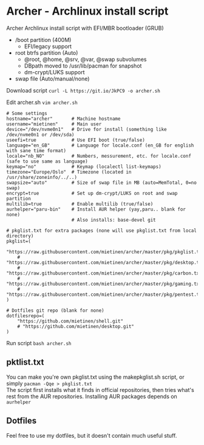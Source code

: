 # Archer - Archlinux install script

Archer Archlinux install script with EFI/MBR bootloader (GRUB)

* /boot partition (400M)
    * EFI/legacy support
* root btrfs partition (Auto)
    * @root, @home, @srv, @var, @swap subvolumes
    * DBpath moved to /usr/lib/pacman for snapshot
    * dm-crypt/LUKS support
* swap file (Auto/manual/none)

Download script `curl -L https://git.io/JkPC9 -o archer.sh`

Edit archer.sh `vim archer.sh`

```
# Some settings
hostname="archer"       # Machine hostname
username="mietinen"     # Main user
device="/dev/nvme0n1"   # Drive for install (something like /dev/nvme0n1 or /dev/sda)
useefi=true             # Use EFI boot (true/false)
language="en_GB"        # Language for locale.conf (en_GB for english with sane time format)
locale="nb_NO"          # Numbers, messurement, etc. for locale.conf (safe to use same as language)
keymap="no"             # Keymap (localectl list-keymaps)
timezone="Europe/Oslo"  # Timezone (located in /usr/share/zoneinfo/../..)
swapsize="auto"         # Size of swap file in MB (auto=MemTotal, 0=no swap)
encrypt=true            # Set up dm-crypt/LUKS on root and swap partition
multilib=true           # Enable multilib (true/false)
aurhelper="paru-bin"    # Install AUR helper (yay,paru.. blank for none)
                        # Also installs: base-devel git

# pkglist.txt for extra packages (none will use pkglist.txt from local directory)
pkglist=(
    "https://raw.githubusercontent.com/mietinen/archer/master/pkg/pkglist.txt"
    # "https://raw.githubusercontent.com/mietinen/archer/master/pkg/desktop.txt"
    # "https://raw.githubusercontent.com/mietinen/archer/master/pkg/carbon.txt"
    # "https://raw.githubusercontent.com/mietinen/archer/master/pkg/gaming.txt"
    # "https://raw.githubusercontent.com/mietinen/archer/master/pkg/pentest.txt"
)

# Dotfiles git repo (blank for none)
dotfilesrepo=(
    "https://github.com/mietinen/shell.git"
    # "https://github.com/mietinen/desktop.git"
)
```

Run script `bash archer.sh`

## pktlist.txt

You can make you're own pkglist.txt using the makepkglist.sh script, or simply `pacman -Qqe > pkglist.txt`  
The script first installs what it finds in official repositories, then tries what's rest from the AUR repositories. Installing AUR packages depends on `aurhelper`  

## Dotfiles

Feel free to use my dotfiles, but it doesn't contain much useful stuff.
